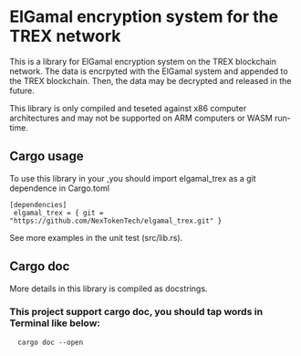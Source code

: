 # ElGamal encryption system for the TREX network
This is a library for ElGamal encryption system on the TREX blockchain network. The data is encrpyted with the ElGamal system and appended to the TREX blockchain. Then, the data may be decrypted and released in the future.

This library is only compiled and teseted against x86 computer architectures and may not be supported on ARM computers or WASM run-time.

## Cargo usage
To use this library in your ,you should import elgamal_trex as a git dependence in Cargo.toml
```
[dependencies]
 elgamal_trex = { git = "https://github.com/NexTokenTech/elgamal_trex.git" }
```
See more examples in the unit test (src/lib.rs).

## Cargo doc
More details in this library is compiled as docstrings.
### This project support cargo doc, you should tap words in Terminal like below:
```
  cargo doc --open
```
